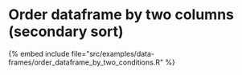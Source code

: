 # Order dataframe by two columns (secondary sort)

{% embed include file="src/examples/data-frames/order_dataframe_by_two_conditions.R" %}

